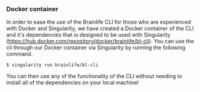 ### Docker container
In order to ease the use of the Brainlife CLI for those who are experienced with Docker and Singularity, we have created a Docker container of the CLI and it's dependencies that is designed to be used with Singularity (https://hub.docker.com/repository/docker/brainlife/bl-cli). You can use the cli through our Docker container via Singularity by running the following command.
```
$ singularity run brainlife/bl-cli
```

You can then use any of the functionality of the CLI without needing to install all of the dependencies on your local machine! 
